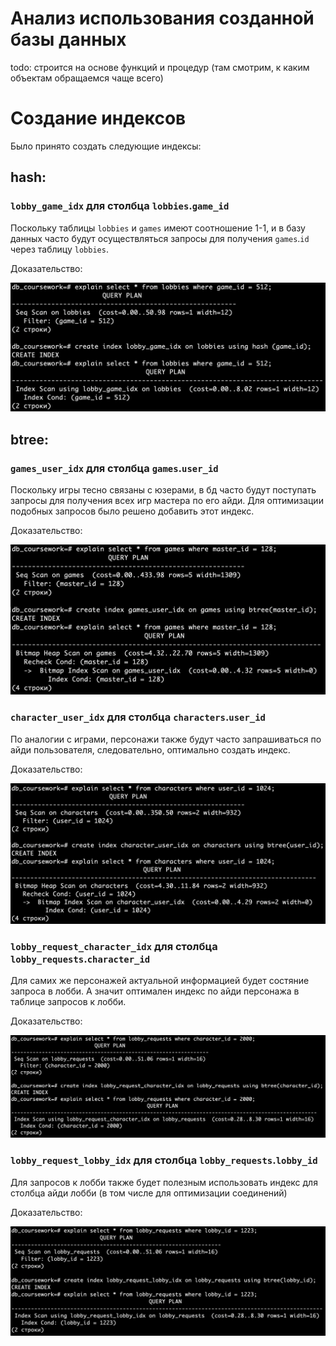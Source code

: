# Анализ использования созданной базы данных

todo: строится на основе функций и процедур (там смотрим, к каким объектам обращаемся чаще всего)

# Создание индексов

Было принято создать следующие индексы:

## hash:

### `lobby_game_idx` для столбца `lobbies`.`game_id`

Поскольку таблицы `lobbies` и `games` имеют соотношение 1-1, и в базу данных часто будут осуществляться запросы для получения `games`.`id` через таблицу `lobbies`.

Доказательство:

![lobby_game_idx.png](https://github.com/IndianMax03/db-coursework/blob/main/img/lobby_game_idx.png)

## btree:

### `games_user_idx` для столбца `games`.`user_id`

Поскольку игры тесно связаны с юзерами, в бд часто будут поступать запросы для получения всех игр мастера по его айди. Для оптимизации подобных запросов было решено добавить этот индекс.

Доказательство:

![games_user_idx.png](https://github.com/IndianMax03/db-coursework/blob/main/img/games_user_idx.png)

### `character_user_idx` для столбца `characters`.`user_id`

По аналогии с играми, персонажи также будут часто запрашиваться по айди пользователя, следовательно, оптимально создать индекс.

Доказательство:

![character_user_idx.png](https://github.com/IndianMax03/db-coursework/blob/main/img/character_user_idx.png)

### `lobby_request_character_idx` для столбца `lobby_requests`.`character_id`

Для самих же персонажей актуальной информацией будет состяние запроса в лобби. А значит оптимален индекс по айди персонажа в таблице запросов к лобби.

Доказательство:

![lobby_request_character_idx.png](https://github.com/IndianMax03/db-coursework/blob/main/img/lobby_request_character_idx.png)

### `lobby_request_lobby_idx` для столбца `lobby_requests`.`lobby_id`

Для запросов к лобби также будет полезным использовать индекс для столбца айди лобби (в том числе для оптимизации соединений)

Доказательство:

![lobby_request_lobby_idx.png](https://github.com/IndianMax03/db-coursework/blob/main/img/lobby_request_lobby_idx.png)
